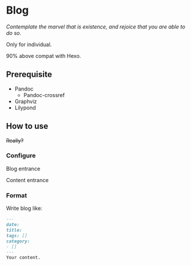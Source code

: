 # Blog

*Contemplate the marvel that is existence, and rejoice that you are able to do so.*

Only for individual.

90% above compat with Hexo.

## Prerequisite

- Pandoc
  - Pandoc-crossref
- Graphviz
- Lilypond

## How to use

~~Really?~~

### Configure

Blog entrance

Content entrance

### Format

Write blog like:

```markdown
---
date:
title:
tags: []
category:
- []
---
Your content.
```
